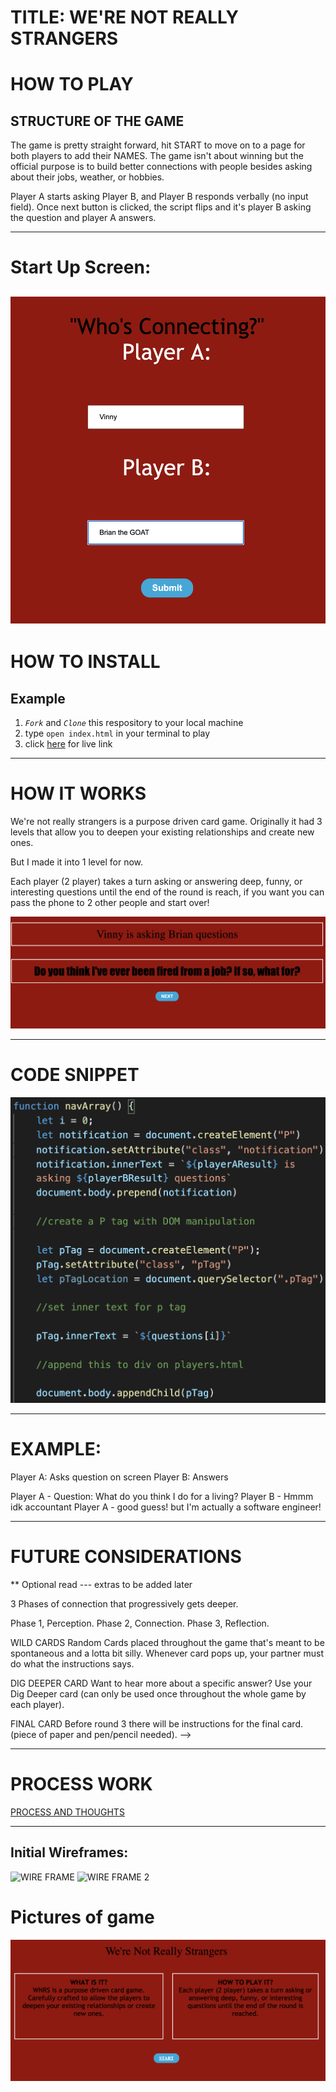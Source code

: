 # TITLE: WE'RE NOT REALLY STRANGERS

# HOW TO PLAY
##  STRUCTURE OF THE GAME 
The game is pretty straight forward, hit START to move on to a page for both players to add their NAMES. The game isn't about winning but the official purpose is to build better connections with people besides asking about their jobs, weather, or hobbies. 

Player A starts asking Player B, and Player B responds verbally (no input field). Once next button is clicked, the script flips and it's player B asking the question and player A answers.

---

# Start Up Screen:
![START PAGE](./wnrs1.png)
---

# HOW TO INSTALL

## Example
1. *`Fork`* and *`Clone`* this respository to your local machine
2. type `open index.html` in your terminal to play  
3. click [here](https://vinnyvilasboa.github.io/WNRS/) for live link

---
# HOW IT WORKS
We're not really strangers is a purpose driven card game. Originally it had 3 levels that 
allow you to deepen your existing relationships and create new ones. 

But I made it into 1 level for now.



Each player (2 player) takes a turn asking or answering deep, funny, or interesting questions until the end of the round is reach, if you want you can pass the phone to 2 other people and start over!

![GAME PAGE](./wnrs3.png)

---

# CODE SNIPPET
![code snippet](./code-snippet.png)

----
# EXAMPLE: 

Player A: Asks question on screen
Player B: Answers

Player A - Question: What do you think I do for a living?
Player B - Hmmm idk accountant
Player A - good guess! but I'm actually a software engineer!

---
# FUTURE CONSIDERATIONS
** Optional read --- extras to be added later

3 Phases of connection that progressively gets deeper. 

Phase 1, Perception. Phase 2, Connection. Phase 3, Reflection. 

WILD CARDS
Random Cards placed throughout the game that's meant to be spontaneous and a lotta bit silly. Whenever card pops up, your partner must do what the instructions says.  

DIG DEEPER CARD
Want to hear more about a specific answer? Use your Dig Deeper card (can only be used once throughout the whole game by each player).

FINAL CARD
Before round 3 there will be instructions for the final card. 
(piece of paper and pen/pencil needed). -->

--- 
# PROCESS WORK
[PROCESS AND THOUGHTS](./process-thoughts.md)

---
## Initial Wireframes:
![WIRE FRAME](PAGE1AND2.PNGE)
![WIRE FRAME 2](PAGE3.PNG)

# Pictures of game
![PLAYERS PAGE](./wnrs2.png)



